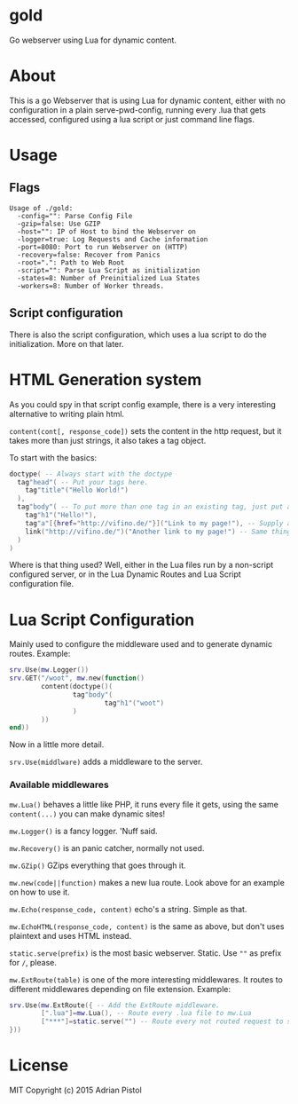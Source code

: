 # gold
Go webserver using Lua for dynamic content.

# About
This is a go Webserver that is using Lua for dynamic content, either with no configuration in a plain 
serve-pwd-config, running every .lua that gets accessed, configured using a lua script or just command line flags.

# Usage

## Flags
    Usage of ./gold:
      -config="": Parse Config File
      -gzip=false: Use GZIP
      -host="": IP of Host to bind the Webserver on
      -logger=true: Log Requests and Cache information
      -port=8080: Port to run Webserver on (HTTP)
      -recovery=false: Recover from Panics
      -root=".": Path to Web Root
      -script="": Parse Lua Script as initialization
      -states=8: Number of Preinitialized Lua States
      -workers=8: Number of Worker threads.

## Script configuration
There is also the script configuration, which uses a lua script to do the initialization.
More on that later.

# HTML Generation system
As you could spy in that script config example, there is a very interesting alternative to writing plain html.

`content(cont[, response_code])` sets the content in the http request, but it takes more than just strings, it also takes a tag object.

To start with the basics:
```lua
doctype( -- Always start with the doctype
  tag"head"( -- Put your tags here.
    tag"title"("Hello World!")
  ),
  tag"body"( -- To put more than one tag in an existing tag, just put a comma after the inside tag and write your other tag after that.
    tag"h1"("Hello!"),
    tag"a"[{href="http://vifino.de/"}]("Link to my page!"), -- Supply arguments like that.
    link("http://vifino.de/")("Another link to my page!") -- Same thing as above, with a small helper function.
  )
)
```
Where is that thing used?
Well, either in the Lua files run by a non-script configured server, or in the Lua Dynamic Routes and Lua Script configuration file.

# Lua Script Configuration
Mainly used to configure the middleware used and to generate dynamic routes.
Example:
``` lua
srv.Use(mw.Logger())
srv.GET("/woot", mw.new(function()
        content(doctype()(
                tag"body"(
                        tag"h1"("woot")
                )
        ))
end))
```
Now in a little more detail.

`srv.Use(middlware)` adds a middleware to the server.

### Available middlewares
`mw.Lua()` behaves a little like PHP, it runs every file it gets, using the same `content(...)` you can make dynamic sites!

`mw.Logger()` is a fancy logger. 'Nuff said.

`mw.Recovery()` is an panic catcher, normally not used.

`mw.GZip()` GZips everything that goes through it.

`mw.new(code||function)` makes a new lua route. Look above for an example on how to use it.

`mw.Echo(response_code, content)` echo's a string. Simple as that.

`mw.EchoHTML(response_code, content)` is the same as above, but don't uses plaintext and uses HTML instead.

`static.serve(prefix)` is the most basic webserver. Static. Use `""` as prefix for `/`, please.

`mw.ExtRoute(table)` is one of the more interesting middlewares. It routes to different middlewares depending on file extension.
Example:
```lua
srv.Use(mw.ExtRoute({ -- Add the ExtRoute middleware.
        [".lua"]=mw.Lua(), -- Route every .lua file to mw.Lua
        ["***"]=static.serve("") -- Route every not routed request to static.serve
}))
```

# License
MIT
Copyright (c) 2015 Adrian Pistol
